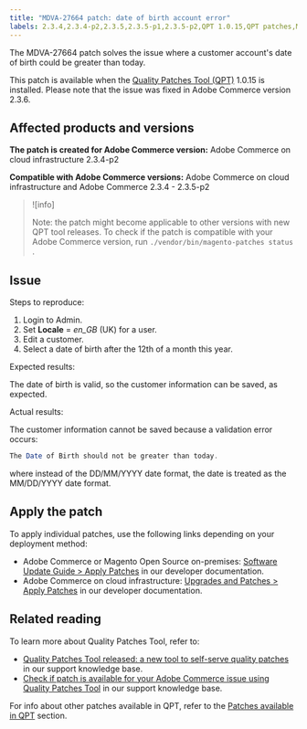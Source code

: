 ```yaml
---
title: "MDVA-27664 patch: date of birth account error"
labels: 2.3.4,2.3.4-p2,2.3.5,2.3.5-p1,2.3.5-p2,QPT 1.0.15,QPT patches,Magento Commerce,Magento Commerce Cloud,Quality Patches Tool,date of birth,validation error,Adobe Commerce,cloud infrastructure,on-premises
---
```


The MDVA-27664 patch solves the issue where a customer account's date of birth could be greater than today.

This patch is available when the [Quality Patches Tool (QPT)](https://devdocs.magento.com/guides/v2.4/comp-mgr/patching.html#mqp) 1.0.15 is installed. Please note that the issue was fixed in Adobe Commerce version 2.3.6.

## Affected products and versions

 **The patch is created for Adobe Commerce version:** Adobe Commerce on cloud infrastructure 2.3.4-p2

 **Compatible with Adobe Commerce versions:** Adobe Commerce on cloud infrastructure and Adobe Commerce 2.3.4 - 2.3.5-p2

>![info]
>
>Note: the patch might become applicable to other versions with new QPT tool releases. To check if the patch is compatible with your Adobe Commerce version, run `./vendor/bin/magento-patches status` .

## Issue

 <span class="wysiwyg-underline">Steps to reproduce</span>:

1. Login to Admin.
1. Set **Locale** = *en\_GB* (UK) for a user.
1. Edit a customer.
1. Select a date of birth after the 12th of a month this year.

 <span class="wysiwyg-underline">Expected results</span>:

The date of birth is valid, so the customer information can be saved, as expected.

 <span class="wysiwyg-underline">Actual results</span>:

The customer information cannot be saved because a validation error occurs:

```php
The Date of Birth should not be greater than today.
```

where instead of the DD/MM/YYYY date format, the date is treated as the MM/DD/YYYY date format.

## Apply the patch

To apply individual patches, use the following links depending on your deployment method:

* Adobe Commerce or Magento Open Source on-premises: [Software Update Guide > Apply Patches](https://devdocs.magento.com/guides/v2.4/comp-mgr/patching/mqp.html) in our developer documentation.
* Adobe Commerce on cloud infrastructure: [Upgrades and Patches > Apply Patches](https://devdocs.magento.com/cloud/project/project-patch.html) in our developer documentation.

## Related reading

To learn more about Quality Patches Tool, refer to:

* [Quality Patches Tool released: a new tool to self-serve quality patches](https://support.magento.com/hc/en-us/articles/360047139492) in our support knowledge base.
* [Check if patch is available for your Adobe Commerce issue using Quality Patches Tool](https://support.magento.com/hc/en-us/articles/360047125252) in our support knowledge base.

For info about other patches available in QPT, refer to the [Patches available in QPT](https://support.magento.com/hc/en-us/sections/360010506631-Patches-available-in-MQP-tool-) section.
